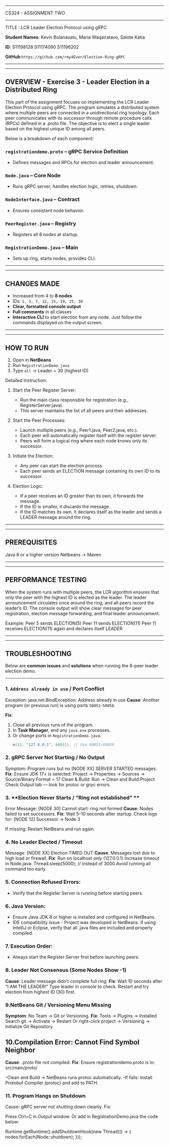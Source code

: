 -----   --------------
CS324 - ASSIGNMENT TWO
-----   --------------

TITLE : LCR Leader Election Protocol using gRPC


**Student Names**:
Kevin Bolanavatu,
Maria Waqairatavo,
Salote Katia 

**ID**: 
S11198128
S11174090
S11196202

**GitHub**:`https://github.com/rmy4Ever/Election-Ring-gRPC`

---

--------
OVERVIEW - Exercise 3 - Leader Election in a Distributed Ring
--------
This part of the assignment focuses on implementing the LCR Leader Election Protocol using gRPC.
The program simulates a distributed system where multiple peers are connected in a unidirectional ring topology.
Each peer communicates with its successor through remote procedure calls (RPCs) defined in a .proto file.
The objective is to elect a single leader based on the highest unique ID among all peers.

Below is a breakdown of each component:

### `registrationdemo.proto` – gRPC Service Definition
- Defines messages and RPCs for election and leader announcement.

### `Node.java` – Core Node
- Runs gRPC server, handles election logic, retries, shutdown.

### `NodeInterface.java` – Contract
- Ensures consistent node behavior.

### `PeerRegister.java` – Registry
- Registers all 8 nodes at startup.

### `RegistrationDemo.java` – Main
- Sets up ring, starts nodes, provides CLI.

---
------------
CHANGES MADE
------------
- Increased from 4 to **8 nodes**
- IDs: `1, 3, 7, 12, 15, 19, 25, 30`
- **Clear, formatted console output**
- **Full comments** in all classes
- **Interactive CLI** to start election from any node. Just follow the commands displayed on the output screen.

---

----------
HOW TO RUN
----------
1. Open in **NetBeans**
2. Run `RegistrationDemo.java`
3. Type `all` → Leader = 30 (highest ID)

Detailed Instruction:
1. Start the Peer Register Server:
   - Run the main class responsible for registration (e.g., RegisterServer.java).
   - This server maintains the list of all peers and their addresses.

2. Start the Peer Processes:
   - Launch multiple peers (e.g., Peer1.java, Peer2.java, etc.).
   - Each peer will automatically register itself with the register server.
   - Peers will form a logical ring where each node knows only its successor.

3. Initiate the Election:
   - Any peer can start the election process.
   - Each peer sends an ELECTION message containing its own ID to its successor.

4. Election Logic:
   - If a peer receives an ID greater than its own, it forwards the message.
   - If the ID is smaller, it discards the message.
   - If the ID matches its own, it declares itself as the leader and sends a LEADER message around the ring.

---

-------------
PREREQUISITES
-------------
Java 8 or a higher version
Netbeans -> Maven

---

-------------------
PERFORMANCE TESTING
-------------------
When the system runs with multiple peers, the LCR algorithm ensures that only the peer with the highest ID
is elected as the leader. The leader announcement circulates once around the ring, and all peers record the
leader’s ID. The console output will show clear messages for peer registration, election message forwarding,
and final leader announcement.

Example:
Peer 5 sends ELECTION(5)
Peer 11 sends ELECTION(11)
Peer 11 receives ELECTION(11) again and declares itself LEADER

---

---------------
TROUBLESHOOTING
---------------
Below are **common issues** and **solutions** when running the 8-peer leader election demo.

---

### 1. **`Address already in use` / Port Conflict**
Exception: java.net.BindException: Address already in use
**Cause**: Another program (or previous run) is using ports `50051–50058`.

**Fix**:
1. Close all previous runs of the program.
2. In **Task Manager**, end any `java.exe` processes.
3. Or change ports in `RegistrationDemo.java`:
   ```java
   n(12, "127.0.0.1", 60051), // Use 60051–60058

### 2. **gRPC Server Not Starting / No Output**
Symptom: Program runs but no [NODE XX] SERVER STARTED messages.
**Fix**:
Ensure JDK 17+ is selected:
Project → Properties → Sources → Source/Binary Format = 17
Clean & Build:
Run → Clean and Build Project
Check Output tab — look for protoc or grpc errors.

### 3. **Election Never Starts / "Ring not established" **
Error Message:
[NODE 30] Cannot start: ring not formed
**Cause**: Nodes failed to set successors.
**Fix**:
Wait 5–10 seconds after startup.
Check logs for:
[NODE 12] Successor → Node 3

If missing: Restart NetBeans and run again.

### 4. No Leader Elected / Timeout
Message: [NODE XX] Election TIMED OUT
**Cause**: Messages lost due to high load or firewall.
**Fix**:
Run on localhost only (127.0.0.1)
Increase timeout in Node.java:
Thread.sleep(5000); // instead of 3000
Avoid running all command too early.


### 5. Connection Refused Errors:
  - Verify that the Register Server is running before starting peers.

### 6. Java Version:
   - Ensure Java JDK 8 or higher is installed and configured in NetBeans.
   - IDE compatibility issue - Project was developed in NetBeans. If using IntelliJ or Eclipse, verify that all .java files are included and properly compiled.

### 7. Execution Order:
   - Always start the Register Server first before launching peers.

### 8. Leader Not Consensus (Some Nodes Show -1)
**Cause**: Leader message didn’t complete full ring.
**Fix**:
Wait 10 seconds after "I AM THE LEADER!"
Type leader in console to check.
Restart and try election from highest ID (30) first.

### 9.NetBeans Git / Versioning Menu Missing
**Symptom**: No Team → Git or Versioning.
**Fix**:
Tools → Plugins → Installed
Search git → Activate → Restart
Or right-click project → Versioning → Initialize Git Repository

## 10.Compilation Error: Cannot Find Symbol Neighbor
**Cause**: .proto file not compiled.
**Fix**:
Ensure registrationdemo.proto is in:
src/main/proto/

-Clean and Build → NetBeans runs protoc automatically.
-If fails: Install Protobuf Compiler (protoc) and add to PATH.

### 11. Program Hangs on Shutdown
Cause: gRPC server not shutting down cleanly.
Fix:

Press Ctrl+C in Output window.
Or add in RegistrationDemo.java the code below:

Runtime.getRuntime().addShutdownHook(new Thread(() -> {
    nodes.forEach(Node::shutdown);
}));

